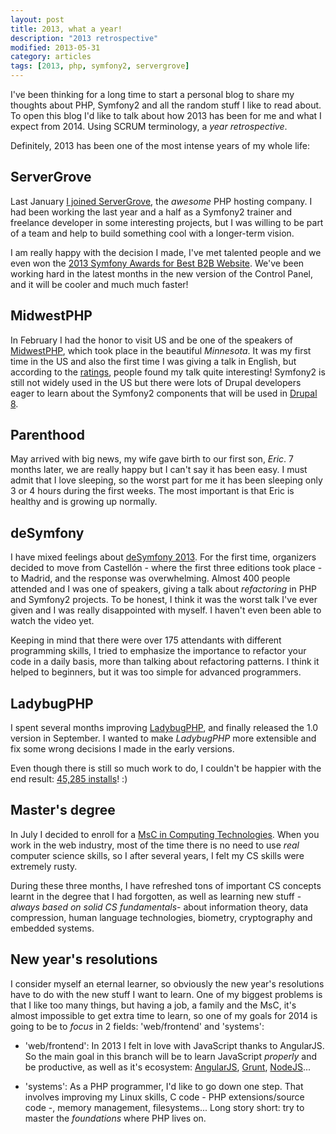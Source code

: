 ```yaml
---
layout: post
title: 2013, what a year!
description: "2013 retrospective"
modified: 2013-05-31
category: articles
tags: [2013, php, symfony2, servergrove]
---
```


I've been thinking for a long time to start a personal blog to share my thoughts about PHP, Symfony2 and all the random
stuff I like to read about. To open this blog I'd like to talk about how 2013 has been for me and what I expect from 2014.
Using SCRUM terminology, a *year retrospective*.

Definitely, 2013 has been one of the most intense years of my whole life:

## ServerGrove

Last January [I joined ServerGrove](http://blog.servergrove.com/2013/01/03/raul-fraile-joins-servergrove/), the *awesome*
PHP hosting company. I had been working the last year and a half as a Symfony2 trainer and freelance developer in some
interesting projects, but I was willing to be part of a team and help to build something cool with a longer-term vision.

I am really happy with the decision I made, I've met talented people and we even won the [2013 Symfony Awards for Best
B2B Website](http://blog.servergrove.com/2013/12/13/call-us-award-winning/). We've been working hard in the latest months
in the new version of the Control Panel, and it will be cooler and much much faster!

## MidwestPHP

In February I had the honor to visit US and be one of the speakers of [MidwestPHP](http://midwestphp.org/), which took
place in the beautiful *Minnesota*. It was my first time in the US and also the first time I was giving a talk in English,
but according to the [ratings](https://joind.in/talk/view/8225), people found my talk quite interesting! Symfony2 is
still not widely used in the US but there were lots of Drupal developers eager to learn about the Symfony2 components
that will be used in [Drupal 8](https://drupal.org/).

## Parenthood

May arrived with big news, my wife gave birth to our first son, *Eric*. 7 months later, we are really happy but I can't
say it has been easy. I must admit that I love sleeping, so the worst part for me it has been sleeping only 3 or 4 hours
during the first weeks. The most important is that Eric is healthy and is growing up normally.

## deSymfony

I have mixed feelings about [deSymfony 2013](http://desymfony.com/). For the first time, organizers decided to move from
Castellón - where the first three editions took place - to Madrid, and the response was overwhelming. Almost 400 people
attended and I was one of speakers, giving a talk about _refactoring_ in PHP and Symfony2 projects. To be honest, I think
it was the worst talk I've ever given and I was really disappointed with myself. I haven't even been able to watch the
video yet.

Keeping in mind that there were over 175 attendants with different programming skills, I tried to emphasize the importance
to refactor your code in a daily basis, more than talking about refactoring patterns. I think it helped to beginners, but
it was too simple for advanced programmers.

## LadybugPHP

I spent several months improving [LadybugPHP](https://github.com/raulfraile/ladybug), and finally released the 1.0 version
in September. I wanted to make *LadybugPHP* more extensible and fix some wrong decisions I made in the early versions.

Even though there is still so much work to do, I couldn't be happier with the end result:
[45,285 installs](https://packagist.org/packages/raulfraile/ladybug)! :)

## Master's degree

In July I decided to enroll for a [MsC in Computing Technologies](http://cvnet.cpd.ua.es/webcvnet/planestudio/planestudiond.aspx?plan=D031&Lengua=E#).
When you work in the web industry, most of the time there is no need to use *real* computer science skills, so I after
several years, I felt my CS skills were extremely rusty.

During these three months, I have refreshed tons of important CS concepts learnt in the degree that I had forgotten, as well
as learning new stuff - *always based on solid CS fundamentals*- about information theory, data compression, human language
technologies, biometry, cryptography and embedded systems.

## New year's resolutions

I consider myself an eternal learner, so obviously the new year's resolutions have to do with the new stuff I want to learn.
One of my biggest problems is that I like too many things, but having a job, a family and the MsC, it's almost impossible
to get extra time to learn, so one of my goals for 2014 is going to be to *focus* in 2 fields: 'web/frontend' and
'systems':

- 'web/frontend': In 2013 I felt in love with JavaScript thanks to AngularJS. So the main goal in this branch will be to learn
JavaScript *properly* and be productive, as well as it's ecosystem: [AngularJS](http://angularjs.org/), [Grunt](http://gruntjs.com/),
[NodeJS](http://nodejs.org/)...

- 'systems': As a PHP programmer, I'd like to go down one step. That involves improving my Linux skills, C code - PHP
extensions/source code -, memory management, filesystems... Long story short: try to master the *foundations* where PHP
lives on.

